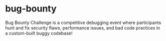 # bug-bounty
Bug Bounty Challenge is a competitive debugging event where participants hunt and fix security flaws, performance issues, and bad code practices in a custom-built buggy codebase!
